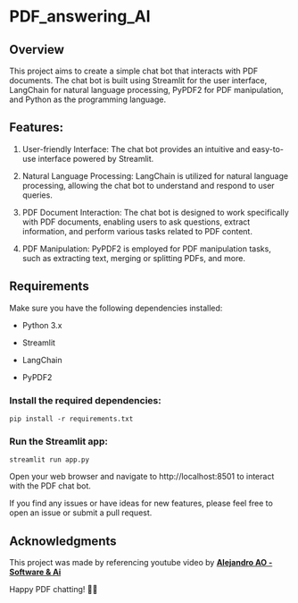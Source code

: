 # PDF_answering_AI

## Overview

This project aims to create a simple chat bot that interacts with PDF documents. The chat bot is built using Streamlit for the user interface, LangChain for natural language processing, PyPDF2 for PDF manipulation, and Python as the programming language.

## Features:

1. User-friendly Interface: The chat bot provides an intuitive and easy-to-use interface powered by Streamlit.

1. Natural Language Processing: LangChain is utilized for natural language processing, allowing the chat bot to understand and respond to user queries.

1. PDF Document Interaction: The chat bot is designed to work specifically with PDF documents, enabling users to ask questions, extract information, and perform various tasks related to PDF content.

1. PDF Manipulation: PyPDF2 is employed for PDF manipulation tasks, such as extracting text, merging or splitting PDFs, and more.

## Requirements
Make sure you have the following dependencies installed:

- Python 3.x

- Streamlit

- LangChain

- PyPDF2

### Install the required dependencies:
```
pip install -r requirements.txt
```

### Run the Streamlit app:
```
streamlit run app.py
```

Open your web browser and navigate to http://localhost:8501 to interact with the PDF chat bot.

If you find any issues or have ideas for new features, please feel free to open an issue or submit a pull request.



## Acknowledgments
This project was made by referencing youtube video by 
[**Alejandro AO - Software & Ai**](https://youtu.be/dXxQ0LR-3Hg)

Happy PDF chatting! 📄💬
